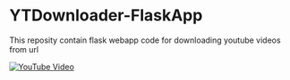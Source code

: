 # YTDownloader-FlaskApp
This reposity contain flask webapp code for downloading youtube videos from url


[![YouTube Video](https://img.youtube.com/vi/Rlo0jMnsGGE/1.jpg)](https://www.youtube.com/watch?v=Rlo0jMnsGGE) 
